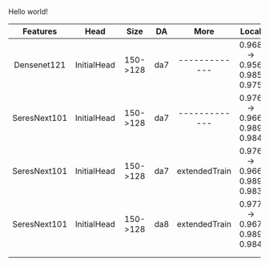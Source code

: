 Hello world!

|   Features   |     Head    |   Size   |  DA |      More     |            Local           |   LB  |
|:------------:|:-----------:|:--------:|:---:|:-------------:|:--------------------------:|:-----:|
| Densenet121  | InitialHead | 150->128 | da7 | ------------- | 0.968 -> 0.956 0.985 0.975 | ----- |
| SeresNext101 | InitialHead | 150->128 | da7 | ------------- | 0.976 -> 0.966 0.989 0.984 | ----- |
| SeresNext101 | InitialHead | 150->128 | da7 | extendedTrain | 0.976 -> 0.966 0.989 0.983 | ----- |
| SeresNext101 | InitialHead | 150->128 | da8 | extendedTrain | 0.977 -> 0.967 0.989 0.984 | ----- |
|              |             |          |     |               |                            |       |
|              |             |          |     |               |                            |       |